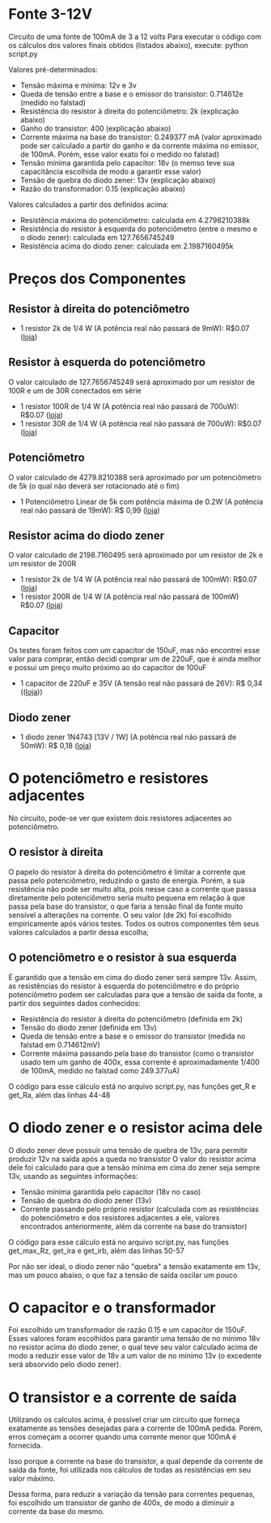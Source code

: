 # Fonte 3-12V
 Circuito de uma fonte de 100mA de 3 a 12 volts
 Para executar o código com os cálculos dos valores finais obtidos (listados abaixo), execute:
    python script.py

Valores pré-determinados:
- Tensão máxima e mínima: 12v e 3v
- Queda de tensão entre a base e o emissor do transistor: 0.714612e (medido no falstad)
- Resistência do resistor à direita do potenciômetro: 2k (explicação abaixo)
- Ganho do transistor: 400 (explicação abaixo)
- Corrente máxima na base do transistor: 0.249377 mA (valor aproximado pode ser calculado a partir do ganho e da corrente máxima no emissor, de 100mA. Porém, esse valor exato foi o medido no falstad)
- Tensão mínima garantida pelo capacitor: 18v (o memso teve sua capacitância escolhida de modo a garantir esse valor)
- Tensão de quebra do diodo zener: 13v (explicação abaixo)
- Razão do transformador: 0.15 (explicação abaixo)

Valores calculados a partir dos definidos acima:
- Resistência máxima do potenciômetro: calculada em 4.2798210388k
- Resistência do resistor à esquerda do potenciômetro (entre o mesmo e o diodo zener): calculada em 127.7656745249
- Resistência acima do diodo zener: calculada em 2.1987160495k

# Preços dos Componentes
## Resistor à direita do potenciômetro
- 1 resistor 2k de 1/4 W (A potência real não passará de 9mW): R$0.07 ([loja](https://www.baudaeletronica.com.br/resistor-2k-5-1-4w.html))
## Resistor à esquerda do potenciômetro
O valor calculado de 127.7656745249 será aproximado por um resistor de 100R e um de 30R conectados em série
- 1 resistor 100R de 1/4 W (A potência real não passará de 700uW): R$0.07 ([loja](https://www.baudaeletronica.com.br/resistor-100r-5-1-4w.html))
- 1 resistor 30R de 1/4 W (A potência real não passará de 700uW): R$0.07 ([loja](https://www.baudaeletronica.com.br/resistor-30r-5-1-4w.html))
## Potenciômetro
O valor calculado de 4279.8210388 será aproximado por um potenciômetro de 5k (o qual não deverá ser rotacionado até o fim)
- 1 Potenciômetro Linear de 5k com potência máxima de 0.2W (A potência real não passará de 19mW): R$ 0,99  ([loja](https://www.baudaeletronica.com.br/potenciometro-linear-de-5k-5000.html))
## Resistor acima do diodo zener
O valor calculado de 2198.7160495 será aproximado por um resistor de 2k e um resistor de 200R
- 1 resistor 2k de 1/4 W (A potência real não passará de 100mW): R$0.07 ([loja](https://www.baudaeletronica.com.br/resistor-2k-5-1-4w.html))
- 1 resistor 200R de 1/4 W (A potência real não passará de 100mW) R$0.07 ([loja](https://www.baudaeletronica.com.br/resistor-200r-5-1-4w.html))
## Capacitor
Os testes foram feitos com um capacitor de 150uF, mas não encontrei esse valor para comprar, então decidi comprar um de 220uF, que é ainda melhor e possui um preço muito próximo ao do capacitor de 100uF
- 1 capacitor de 220uF e 35V (A tensão real não passará de 26V): R$ 0,34 (([loja](https://www.baudaeletronica.com.br/capacitor-eletrolitico-220uf-35v.html)))
## Diodo zener
- 1 diodo zener 1N4743 [13V / 1W] (A potência real não passará de 50mW): R$ 0,18  ([loja](https://www.baudaeletronica.com.br/diodo-zener-1n4743-13v-1w.html))


# O potenciômetro e resistores adjacentes
 No circuito, pode-se ver que existem dois resistores adjacentes ao potenciômetro.
 ## O resistor à direita
 O papelo do resistor à direita do potenciômetro é limitar a corrente que passa pelo potenciômetro, reduzindo o gasto de energia.
 Porém, a sua resistência não pode ser muito alta, pois nesse caso a corrente que passa diretamente pelo potenciômetro seria muito pequena em relação à que passa pela base do transistor, o que faria a tensão final da fonte muito sensível a alterações na corrente.
 O seu valor (de 2k) foi escolhido empiricamente após vários testes. Todos os outros componentes têm seus valores calculados a partir dessa escolha;

 ## O potenciômetro e o resistor à sua esquerda
 É garantido que a tensão em cima do diodo zener será sempre 13v. Assim, as resistências do resistor à esquerda do potenciômetro e do próprio potenciômetro podem ser calculadas para que a tensão de saída da fonte, a partir dos seguintes dados conhecidos:

- Resistência do resistor à direita do potenciômetro (definida em 2k)
- Tensão do diodo zener (definida em 13v)
- Queda de tensão entre a base e o emissor do transistor (medida no falstad em 0.714612mV)
- Corrente máxima passando pela base do transistor (como o transistor usado tem um ganho de 400x, essa corrente é aproximadamente 1/400 de 100mA, medido no falstad como 249.377uA)

O código para esse cálculo está no arquivo script.py, nas funções get_R e get_Ra, além das linhas 44-48

# O diodo zener e o resistor acima dele
O diodo zener deve possuir uma tensão de quebra de 13v, para permitir produzir 12v na saída após a queda no transistor
O valor do resistor acima dele foi calculado para que a tensão mínima em cima do zener seja sempre 13v, usando as seguintes informações:

- Tensão mínima garantida pelo capacitor (18v no caso)
- Tensão de quebra do diodo zener (13v)
- Corrente passando pelo próprio resistor (calculada com as resistências do potenciômetro e dos resistores adjacentes a ele, valores encontrados anteriormente, além da corrente na base do transistor)

O código para esse cálculo está no arquivo script.py, nas funções get_max_Rz, get_ira e get_irb, além das linhas 50-57

Por não ser ideal, o diodo zener não "quebra" a tensão exatamente em 13v, mas um pouco abaixo, o que faz a tensão de saída oscilar um pouco

# O capacitor e o transformador
Foi escolhido um transformador de razão 0.15 e um capacitor de 150uF. Esses valores foram escolhidos para garantir uma tensão de no mínimo 18v no resistor acima do diodo zener, o qual teve seu valor calculado acima de modo a reduzir esse valor de 18v a um valor de no mínimo 13v (o excedente será absorvido pelo diodo zener).

# O transistor e a corrente de saída
Utilizando os calculos acima, é possível criar um circuito que forneça exatamente as tensões desejadas para a corrente de 100mA pedida. Porém, erros começam a ocorrer quando uma corrente menor que 100mA é fornecida.

Isso porque a corrente na base do transistor, a qual depende da corrente de saída da fonte, foi utilizada nos cálculos de todas as resistências em seu valor máximo.

Dessa forma, para reduzir a variação da tensão para correntes pequenas, foi escolhido um transistor de ganho de 400x, de modo a diminuir a corrente da base do mesmo.
 